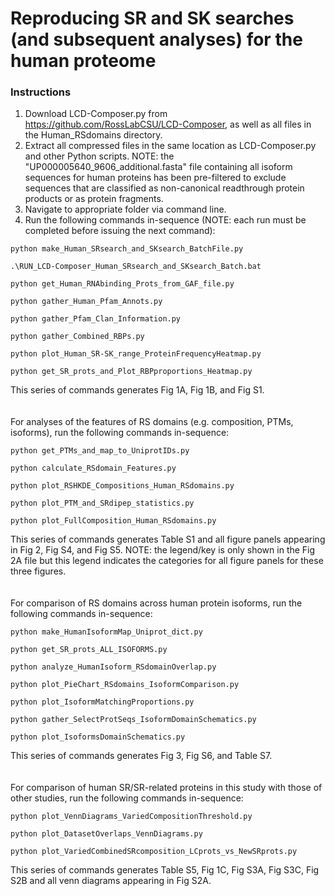 # Reproducing SR and SK searches (and subsequent analyses) for the human proteome

### Instructions
1. Download LCD-Composer.py from https://github.com/RossLabCSU/LCD-Composer, as well as all files in the Human_RSdomains directory.
2. Extract all compressed files in the same location as LCD-Composer.py and other Python scripts. NOTE: the "UP000005640_9606_additional.fasta" file containing all isoform sequences for human proteins has been pre-filtered to exclude sequences that are classified as non-canonical readthrough protein products or as protein fragments.
3. Navigate to appropriate folder via command line.
4. Run the following commands in-sequence (NOTE: each run must be completed before issuing the next command):

```    
python make_Human_SRsearch_and_SKsearch_BatchFile.py
```

```
.\RUN_LCD-Composer_Human_SRsearch_and_SKsearch_Batch.bat
```

```    
python get_Human_RNAbinding_Prots_from_GAF_file.py
```

```    
python gather_Human_Pfam_Annots.py
```

```    
python gather_Pfam_Clan_Information.py
```

```    
python gather_Combined_RBPs.py
```

```
python plot_Human_SR-SK_range_ProteinFrequencyHeatmap.py
```

```    
python get_SR_prots_and_Plot_RBPproportions_Heatmap.py
```

This series of commands generates Fig 1A, Fig 1B, and Fig S1.
</br></br></br>
For analyses of the features of RS domains (e.g. composition, PTMs, isoforms), run the following commands in-sequence:

```    
python get_PTMs_and_map_to_UniprotIDs.py
```

```    
python calculate_RSdomain_Features.py
```

```    
python plot_RSHKDE_Compositions_Human_RSdomains.py
```

```    
python plot_PTM_and_SRdipep_statistics.py
```

```    
python plot_FullComposition_Human_RSdomains.py
```

This series of commands generates Table S1 and all figure panels appearing in Fig 2, Fig S4, and Fig S5. NOTE: the legend/key is only shown in the Fig 2A file but this legend indicates the categories for all figure panels for these three figures.
</br></br></br>
For comparison of RS domains across human protein isoforms, run the following commands in-sequence:

```
python make_HumanIsoformMap_Uniprot_dict.py
```

```
python get_SR_prots_ALL_ISOFORMS.py
```

```
python analyze_HumanIsoform_RSdomainOverlap.py
```

```
python plot_PieChart_RSdomains_IsoformComparison.py
```

```
python plot_IsoformMatchingProportions.py
```

```
python gather_SelectProtSeqs_IsoformDomainSchematics.py
```

```
python plot_IsoformsDomainSchematics.py
```

This series of commands generates Fig 3, Fig S6, and Table S7.
</br></br></br>
For comparison of human SR/SR-related proteins in this study with those of other studies, run the following commands in-sequence:

```
python plot_VennDiagrams_VariedCompositionThreshold.py
```

```
python plot_DatasetOverlaps_VennDiagrams.py
```

```
python plot_VariedCombinedSRcomposition_LCprots_vs_NewSRprots.py
```

This series of commands generates Table S5, Fig 1C, Fig S3A, Fig S3C, Fig S2B and all venn diagrams appearing in Fig S2A.
